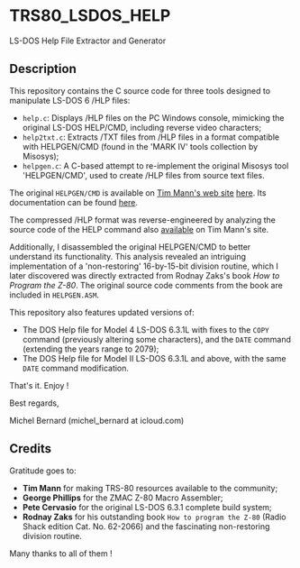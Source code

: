 TRS80_LSDOS_HELP
================

LS-DOS Help File Extractor and Generator


Description
-----------

This repository contains the C source code for three tools designed to manipulate 
LS-DOS 6 /HLP files:
- `help.c`: Displays /HLP files on the PC Windows console, mimicking the original
  LS-DOS HELP/CMD, including reverse video characters;
- `help2txt.c`: Extracts /TXT files from /HLP files in a format compatible with 
  HELPGEN/CMD (found in the 'MARK IV' tools collection by Misosys);
- `helpgen.c`: A C-based attempt to re-implement the original Misosys tool 
  'HELPGEN/CMD', used to create /HLP files from source text files.

The original `HELPGEN/CMD` is available on 
[Tim Mann's web site](https://www.tim-mann.org/misosys.html#down) 
[here](https://www.tim-mann.org/trs80/mark4.zip). Its documentation can be found
[here](https://www.tim-mann.org/trs80/doc/ldoshelp.pdf).

The compressed /HLP format was reverse-engineered by analyzing the source code 
of the HELP command also [available](https://www.tim-mann.org/trs80/doc/l631srci.zip) 
on Tim Mann's site.

Additionally, I disassembled the original HELPGEN/CMD to better understand its 
functionality. This analysis revealed an intriguing implementation of a 
'non-restoring' 16-by-15-bit division routine, which I later discovered was 
directly extracted from Rodnay Zaks's book *How to Program the Z-80*. The original 
source code comments from the book are included in `HELPGEN.ASM`.

This repository also features updated versions of:
- The DOS Help file for Model 4 LS-DOS 6.3.1L with fixes to the `COPY` command 
  (previously altering some characters), and the `DATE` command (extending the years 
  range to 2079);
- The DOS Help file for Model II LS-DOS 6.3.1L and above, with the same `DATE` command
  modification.

That's it.  Enjoy !

Best regards,

Michel Bernard (michel_bernard at icloud.com)


Credits
-------

Gratitude goes to:
- **Tim Mann** for making TRS-80 resources available to the community;
- **George Phillips** for the ZMAC Z-80 Macro Assembler;
- **Pete Cervasio** for the original LS-DOS 6.3.1 complete build system;
- **Rodnay Zaks** for his outstanding book `How to program the Z-80` (Radio Shack
  edition Cat. No. 62-2066) and the fascinating non-restoring division
  routine.

Many thanks to all of them !
